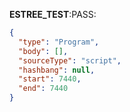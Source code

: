 __ESTREE_TEST__:PASS:
```json
{
  "type": "Program",
  "body": [],
  "sourceType": "script",
  "hashbang": null,
  "start": 7440,
  "end": 7440
}
```
